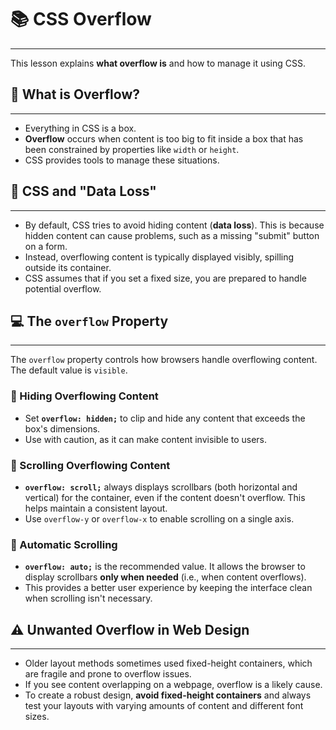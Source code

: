 # 📚 CSS Overflow

---

This lesson explains **what overflow is** and how to manage it using CSS.

## 🧐 What is Overflow?

---

* Everything in CSS is a box.
* **Overflow** occurs when content is too big to fit inside a box that has been constrained by properties like `width` or `height`.
* CSS provides tools to manage these situations.

## 📜 CSS and "Data Loss"

---

* By default, CSS tries to avoid hiding content (**data loss**). This is because hidden content can cause problems, such as a missing "submit" button on a form.
* Instead, overflowing content is typically displayed visibly, spilling outside its container.
* CSS assumes that if you set a fixed size, you are prepared to handle potential overflow.

## 💻 The `overflow` Property

---

The `overflow` property controls how browsers handle overflowing content. The default value is `visible`.

### 🙈 Hiding Overflowing Content

* Set **`overflow: hidden;`** to clip and hide any content that exceeds the box's dimensions.
* Use with caution, as it can make content invisible to users.

### 📜 Scrolling Overflowing Content

* **`overflow: scroll;`** always displays scrollbars (both horizontal and vertical) for the container, even if the content doesn't overflow. This helps maintain a consistent layout.
* Use `overflow-y` or `overflow-x` to enable scrolling on a single axis.

### 🚗 Automatic Scrolling

* **`overflow: auto;`** is the recommended value. It allows the browser to display scrollbars **only when needed** (i.e., when content overflows).
* This provides a better user experience by keeping the interface clean when scrolling isn't necessary.

## ⚠️ Unwanted Overflow in Web Design

---

* Older layout methods sometimes used fixed-height containers, which are fragile and prone to overflow issues.
* If you see content overlapping on a webpage, overflow is a likely cause.
* To create a robust design, **avoid fixed-height containers** and always test your layouts with varying amounts of content and different font sizes.